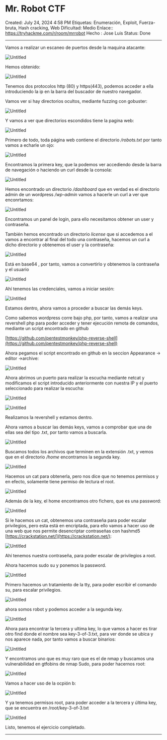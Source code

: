 # Mr. Robot CTF

Created: July 24, 2024 4:58 PM
Etiquetas: Enumeración, Exploit, Fuerza-bruta, Hash cracking, Web
Dificultad: Medio
Enlace:: https://tryhackme.com/r/room/mrrobot
Hecho : Jose Luis 
Status: Done

---

Vamos a realizar un escaneo de puertos desde la maquina atacante:

![Untitled](Mr%20Robot%20CTF%207a258c36a903403f97c0f024c98bfbbe/Untitled.png)

Hemos obtenido:

![Untitled](Mr%20Robot%20CTF%207a258c36a903403f97c0f024c98bfbbe/Untitled%201.png)

Tenemos dos protocolos http (80) y https(443), podemos acceder a ella introduciendo la ip en la barra del buscador de nuestro navegador.

Vamos ver si hay directorios ocultos, mediante fuzzing con gobuster:

![Untitled](Mr%20Robot%20CTF%207a258c36a903403f97c0f024c98bfbbe/Untitled%202.png)

Y vamos a ver que directorios escondidos tiene la pagina web:

![Untitled](Mr%20Robot%20CTF%207a258c36a903403f97c0f024c98bfbbe/Untitled%203.png)

Primero de todo, toda página web contiene el directorio */robots.txt* por tanto vamos a echarle un ojo:

![Untitled](Mr%20Robot%20CTF%207a258c36a903403f97c0f024c98bfbbe/Untitled%204.png)

Encontramos la primera key, que la podemos ver accediendo desde la barra de navegación o haciendo un curl desde la consola:

![Untitled](Mr%20Robot%20CTF%207a258c36a903403f97c0f024c98bfbbe/Untitled%205.png)

Hemos encontrado un directorio */dashboard* que en verdad es el directorio admin de un wordpress */wp-admin* vamos a hacerle un curl a ver que enconrtamos:

![Untitled](Mr%20Robot%20CTF%207a258c36a903403f97c0f024c98bfbbe/Untitled%206.png)

Encontramos un panel de login, para ello necesitamos obtener un user y contraseña.

También hemos encontrado un directorio *license* que si accedemos a el vamos a encontrar al final del todo una contraseña, hacemos un curl a dicho directorio y obtenemos el user y la contraseña:

![Untitled](Mr%20Robot%20CTF%207a258c36a903403f97c0f024c98bfbbe/Untitled%207.png)

Está en base64 , por tanto, vamos a convertirlo y obtenemos la contraseña y el usuario

![Untitled](Mr%20Robot%20CTF%207a258c36a903403f97c0f024c98bfbbe/Untitled%208.png)

Ahí tenemos las credenciales, vamos a iniciar sesión:

![Untitled](Mr%20Robot%20CTF%207a258c36a903403f97c0f024c98bfbbe/Untitled%209.png)

Estamos dentro, ahora vamos a proceder a buscar las demás keys.

Como sabemos wordpress corre bajo php, por tanto, vamos a realizar una revershell php para poder acceder y tener ejecución remota de comandos, mediante un script encontrado en github

[https://github.com/pentestmonkey/php-reverse-shell](https://github.com/pentestmonkey/php-reverse-shell)

Ahora pegamos el script encontrado en github en la seccion Appearance → editor →archive:

![Untitled](Mr%20Robot%20CTF%207a258c36a903403f97c0f024c98bfbbe/Untitled%2010.png)

Ahora abrimos un puerto para realizar la escucha mediante netcat y modificamos el script introducido anteriormente con nuestra IP y el puerto seleccionado para realizar la escucha:

![Untitled](Mr%20Robot%20CTF%207a258c36a903403f97c0f024c98bfbbe/Untitled%2011.png)

![Untitled](Mr%20Robot%20CTF%207a258c36a903403f97c0f024c98bfbbe/Untitled%2012.png)

Realizamos la revershell y estamos dentro.

Ahora vamos a buscar las demás keys, vamos a comprobar que una de ellas sea del tipo .txt, por tanto vamos a buscarla.

![Untitled](Mr%20Robot%20CTF%207a258c36a903403f97c0f024c98bfbbe/Untitled%2013.png)

Buscamos todos los archivos que terminen en la extensión .txt, y vemos que en el directorio */home* encontramos la segunda key.

![Untitled](Mr%20Robot%20CTF%207a258c36a903403f97c0f024c98bfbbe/Untitled%2014.png)

Hacemos un cat para obtenerla, pero nos dice que no tenemos permisos y en efecto, solamente tiene permiso de lectura el root.

![Untitled](Mr%20Robot%20CTF%207a258c36a903403f97c0f024c98bfbbe/Untitled%2015.png)

Además de la key, el home encontramos otro fichero, que es una password:

![Untitled](Mr%20Robot%20CTF%207a258c36a903403f97c0f024c98bfbbe/Untitled%2016.png)

Si le hacemos un cat, obtenemos una contraseña para poder escalar privilegios, pero esta está en encriptada, para ello vamos a hacer uso de una web que nos permite desencriptar contraseñas con hashmd5 [https://crackstation.net/](https://crackstation.net/):

![Untitled](Mr%20Robot%20CTF%207a258c36a903403f97c0f024c98bfbbe/Untitled%2017.png)

Ahí tenemos nuestra contraseña, para poder escalar de privilegios a root.

Ahora hacemos sudo su y ponemos la password.

![Untitled](Mr%20Robot%20CTF%207a258c36a903403f97c0f024c98bfbbe/Untitled%2018.png)

Primero hacemos un tratamiento de la tty, para poder escribir el comando su, para escalar privilegios.

![Untitled](Mr%20Robot%20CTF%207a258c36a903403f97c0f024c98bfbbe/Untitled%2019.png)

ahora somos robot y podemos acceder a la segunda key.

![Untitled](Mr%20Robot%20CTF%207a258c36a903403f97c0f024c98bfbbe/Untitled%2020.png)

Ahora para encontrar la tercera y ultima key, lo que vamos a hacer es tirar otro find donde el nombre sea key-3-of-3.txt, para ver donde se ubica y nos aparece nada, por tanto vamos a buscar binarios:

![Untitled](Mr%20Robot%20CTF%207a258c36a903403f97c0f024c98bfbbe/Untitled%2021.png)

Y encontramos uno que es muy raro que es el de nmap y buscamos una vulnerabilidad en gtfobins de nmap Sudo, para poder hacernos root:

![Untitled](Mr%20Robot%20CTF%207a258c36a903403f97c0f024c98bfbbe/Untitled%2022.png)

Vamos a hacer uso de la ocpión b:

![Untitled](Mr%20Robot%20CTF%207a258c36a903403f97c0f024c98bfbbe/Untitled%2023.png)

Y ya tenemos permisos root, para poder acceder a la tercera y última key, que se encuentra en /root/key-3-of-3.txt

![Untitled](Mr%20Robot%20CTF%207a258c36a903403f97c0f024c98bfbbe/Untitled%2024.png)

Listo, tenemos el ejercicio completado.

---